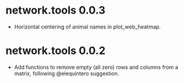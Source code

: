 # network.tools 0.0.3

* Horizontal centering of animal names in plot_web_heatmap.

# network.tools 0.0.2

* Add functions to remove empty (all zero) rows and columns from a matrix, following @elequintero suggestion.
